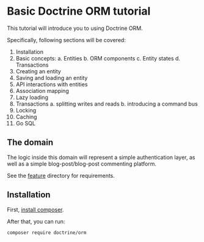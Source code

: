 # Basic Doctrine ORM tutorial

This tutorial will introduce you to using Doctrine ORM.

Specifically, following sections will be covered:

 1. Installation
 2. Basic concepts:
     a. Entities
     b. ORM components
     c. Entity states
     d. Transactions
 3. Creating an entity
 4. Saving and loading an entity
 5. API interactions with entities
 6. Association mapping
 7. Lazy loading
 8. Transactions
     a. splitting writes and reads
     b. introducing a command bus
 9. Locking
 10. Caching
 11. Go SQL

## The domain

The logic inside this domain will represent a simple authentication
layer, as well as a simple blog-post/blog-post commenting platform.

See the [feature](feature) directory for requirements.

## Installation

First, [install composer](https://getcomposer.org/download/).

After that, you can run:

```sh
composer require doctrine/orm
```
